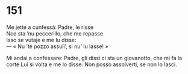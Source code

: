 # 151
  
Me jette a cunfessà: Padre, le risse  
Nce sta ’nu peccerillo, che me repasse  
Isso se vutaje e me lu disse:  
— « Nu ’te pozzo assulì’, si nu’ lu lasse! »

Mi andai a confessare: Padre, gli dissi
ci sta un giovanotto, che mi fa la corte
Lui si volta e me lo disse:
Non posso assolverti, se non lo lasci.
